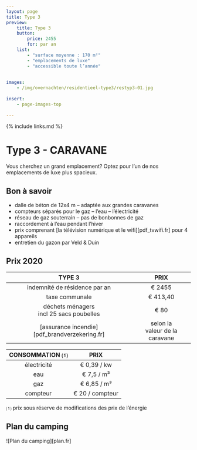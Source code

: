 ```yaml
---
layout: page
title: Type 3
preview: 
    title: Type 3
    button:
        price: 2455
        for: par an
    list:
        - "surface moyenne : 170 m²"
        - "emplacements de luxe"
        - "accessible toute l’année"
        
        
images:
    - /img/overnachten/residentieel-type3/restyp3-01.jpg
    
insert:
    - page-images-top
    
---
```


{% include links.md %}

# Type 3 - CARAVANE

Vous cherchez un grand emplacement? Optez pour l’un de nos emplacements de luxe plus spacieux.

## Bon à savoir

- dalle de béton de 12x4 m – adaptée aux grandes caravanes
- compteurs séparés pour le gaz – l’eau – l’électricité
- réseau de gaz souterrain – pas de bonbonnes de gaz
- raccordement à l’eau pendant l’hiver
- prix comprenant [la télévision numérique et le wifi][pdf_tvwifi.fr] pour 4 appareils
- entretien du gazon par Veld & Duin


## Prix 2020

TYPE 3                |PRIX           |
:--------------------:|:--------------:|
indemnité de résidence par an |€ 2455            
taxe communale                |€ 413,40
déchets ménagers<br>incl 25 sacs poubelles<br> | € 80   
[assurance incendie][pdf_brandverzekering.fr]     |selon la<br>valeur de la caravane

CONSOMMATION ⑴           |PRIX          |
:--------------------:|:-------------:|
électricité           | € 0,39 / kw        
eau                   | € 7,5 / m³
gaz                   | € 6,85 / m³       
compteur              | € 20 / compteur      

⑴ prix sous réserve de modifications des prix de l’énergie

## Plan du camping

![Plan du camping][plan.fr]
